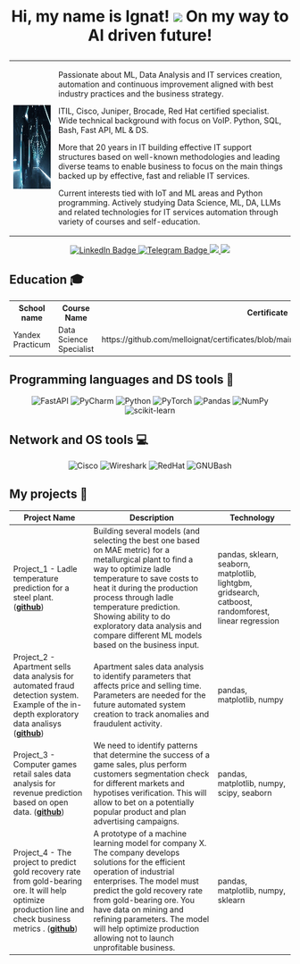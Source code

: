 <h1><p align="center">Hi, my name is Ignat! <img src="https://media.giphy.com/media/hvRJCLFzcasrR4ia7z/giphy.gif" width="40"> On my way to AI driven future!</p></h1>

<table align="center"; border="0">
  <tr>
    <td><p align="center">
<img width="300" height="150" src="https://github.com/melloignat/melloignat/blob/main/assets/586f7407c39b99124dca5d336af88287.gif"  alt="animated" />
</p></td>
    <td><p>Passionate about ML, Data Analysis and IT services creation, automation and continuous improvement aligned with best industry practices and the business strategy.</p><p>ITIL, Cisco, Juniper, Brocade, Red Hat certified specialist. Wide technical background with focus on VoIP. Python, SQL, Bash, Fast API, ML & DS.</p><p>More that 20 years in IT building effective IT support structures based on well-known methodologies and leading diverse teams to enable business to focus on the main things backed up by effective, fast and reliable IT services.</p><p>Current interests tied with IoT and ML areas and Python programming. Actively studying Data Science, ML, DA, LLMs and related technologies for IT services automation through variety of courses and self-education.</p></td>
  </tr>
</table> 

<div id="badges" align="center">
  <a href="https://www.linkedin.com/in/ignat-ivanov-8245681a/">
  <img src="https://img.shields.io/badge/LinkedIn-blue?style=for-the-badge&logo=linkedin&logoColor=white" alt="LinkedIn Badge"/>
  </a>
  <a href="https://t.me/mello_ignat">
  <img src="https://img.shields.io/badge/Telegram-blue?logo=telegram&logoColor=white&style=for-the-badge" alt="Telegram Badge"/>
  </a>
  <a href="https://vk.com/id3721378">
  <img src="https://img.shields.io/badge/VK-blue?logo=VK&logoColor=white&style=for-the-badge"/>
  </a>
  <a href="https://wa.me/9852267205">
  <img src="https://img.shields.io/badge/WhatsApp-25D366?logo=whatsapp&logoColor=fff&style=for-the-badge"/>
  </a>
</div>


## Education 🎓

<table align="center"; border="0">
  <tr>
  <th>School name</th>
  <th>Course Name</th>
  <th>Certificate</th>
  </tr>
  <tr>
    <td>Yandex Practicum</td>
    <td>Data Science Specialist</td>
    <td>https://github.com/melloignat/certificates/blob/main/Data%20Science%20Specialist.PNG</td>
  </tr>
</table> 


## Programming languages and DS tools 💾

<div align="center">

![FastAPI](https://img.shields.io/badge/fastapi-109989?style=for-the-badge&logo=FASTAPI&logoColor=white)
![PyCharm](https://img.shields.io/badge/PyCharm-000000.svg?&style=for-the-badge&logo=PyCharm&logoColor=white)
![Python](https://img.shields.io/badge/Python-FFD43B?style=for-the-badge&logo=python&logoColor=blue)
![PyTorch](https://img.shields.io/badge/PyTorch-0b0038?style=for-the-badge&logo=PyTorch&logoColor=d84f35)
![Pandas](https://img.shields.io/badge/Pandas-2C2D72?style=for-the-badge&logo=pandas&logoColor=white)
![NumPy](https://img.shields.io/badge/Numpy-777BB4?style=for-the-badge&logo=numpy&logoColor=white)
![scikit-learn](https://img.shields.io/badge/scikit_learn-F7931E?style=for-the-badge&logo=scikit-learn&logoColor=white)

</div>

## Network and OS tools 💻

<div align="center">

![Cisco](https://img.shields.io/badge/CISCO-1BA0D7?style=for-the-badge&logo=cisco&logoColor=white)
![Wireshark](https://img.shields.io/badge/Wireshark-1679A7?style=for-the-badge&logo=Wireshark&logoColor=white)
![RedHat](https://img.shields.io/badge/Red%20Hat-EE0000?style=for-the-badge&logo=redhat&logoColor=white)
![GNUBash](https://img.shields.io/badge/GNU%20Bash-4EAA25?style=for-the-badge&logo=GNU%20Bash&logoColor=white)

</div>

## My projects 📝


|Project Name| Description| Technology|
|----------------|-----------------|-----|
|Project_1 - Ladle temperature prediction for a steel plant.  (__[github](https://github.com/melloignat/proj_1)__)|Building several models (and selecting the best one based on MAE metric) for a metallurgical plant to find a way to optimize ladle temperature to save costs to heat it during the production process through ladle temperature prediction. Showing ability to do exploratory data analysis and compare different ML models based on the business input. |pandas, sklearn, seaborn,  matplotlib, lightgbm, gridsearch, catboost, randomforest, linear regression |
|Project_2 - Apartment sells data analysis for automated fraud detection system. Example of the in-depth exploratory data analisys (__[github](https://github.com/melloignat/proj_2)__)| Apartment sales data analysis to identify parameters that affects price and selling time. Parameters are needed for the future automated system creation to track anomalies and fraudulent activity. | pandas, matplotlib, numpy |
|Project_3 - Computer games retail sales data analysis for revenue prediction based on open data. (__[github](https://github.com/melloignat/proj_3)__)| We need to identify patterns that determine the success of a game sales, plus perform customers segmentation check for different markets and hypotises verification. This will allow to bet on a potentially popular product and plan advertising campaigns. | pandas, matplotlib, numpy, scipy, seaborn |
|Project_4 - The project to predict gold recovery rate from gold-bearing ore. It will help optimize production line and check business metrics . (__[github](https://github.com/melloignat/proj_4)__)| A prototype of a machine learning model for company X. The company develops solutions for the efficient operation of industrial enterprises. The model must predict the gold recovery rate from gold-bearing ore. You have data on mining and refining parameters. The model will help optimize production allowing not to launch unprofitable business. |  pandas, matplotlib, numpy, sklearn |
